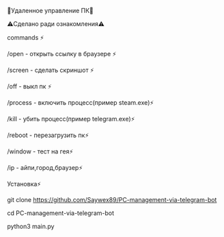 🗿Удаленное управление ПК🗿

⚠️Сделано ради ознакомления⚠️

commands ⚡️

/open - открыть ссылку в браузере ⚡️

/screen - сделать скриншот ⚡️

/off - выкл пк ⚡️

/process - включить процесс(пример steam.exe)⚡️

/kill - убить процесс(пример telegram.exe)⚡️

/reboot - перезагрузить пк⚡️

/window - тест на гея⚡️

/ip - айпи,город,браузер⚡️
               
Установка⚡️

git clone https://github.com/Saywex89/PC-management-via-telegram-bot

cd PC-management-via-telegram-bot

python3 main.py









